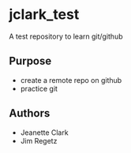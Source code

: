 # jclark_test
A test repository to learn git/github

## Purpose

- create a remote repo on github
- practice git

## Authors

- Jeanette Clark
- Jim Regetz